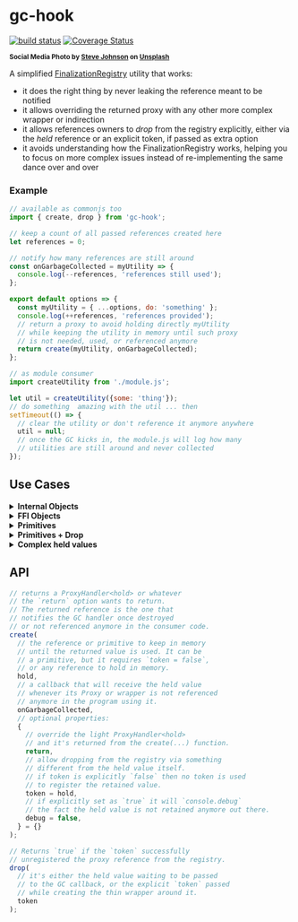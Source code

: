 # gc-hook

[![build status](https://github.com/WebReflection/gc-hook/actions/workflows/node.js.yml/badge.svg)](https://github.com/WebReflection/gc-hook/actions) [![Coverage Status](https://coveralls.io/repos/github/WebReflection/gc-hook/badge.svg?branch=main)](https://coveralls.io/github/WebReflection/gc-hook?branch=main)

<sup>**Social Media Photo by [Steve Johnson](https://unsplash.com/@steve_j) on [Unsplash](https://unsplash.com/)**</sup>

A simplified [FinalizationRegistry](https://developer.mozilla.org/en-US/docs/Web/JavaScript/Reference/Global_Objects/FinalizationRegistry) utility that works:

  * it does the right thing by never leaking the reference meant to be notified
  * it allows overriding the returned proxy with any other more complex wrapper or indirection
  * it allows references owners to *drop* from the registry explicitly, either via the *held* reference or an explicit token, if passed as extra option
  * it avoids understanding how the FinalizationRegistry works, helping you to focus on more complex issues instead of re-implementing the same dance over and over

### Example

```js
// available as commonjs too
import { create, drop } from 'gc-hook';

// keep a count of all passed references created here
let references = 0;

// notify how many references are still around
const onGarbageCollected = myUtility => {
  console.log(--references, 'references still used');
};

export default options => {
  const myUtility = { ...options, do: 'something' };
  console.log(++references, 'references provided');
  // return a proxy to avoid holding directly myUtility
  // while keeping the utility in memory until such proxy
  // is not needed, used, or referenced anymore
  return create(myUtility, onGarbageCollected);
};

// as module consumer
import createUtility from './module.js';

let util = createUtility({some: 'thing'});
// do something  amazing with the util ... then
setTimeout(() => {
  // clear the utility or don't reference it anymore anywhere
  util = null;
  // once the GC kicks in, the module.js will log how many
  // utilities are still around and never collected
});
```

## Use Cases

<details>
  <summary><strong>Internal Objects</strong></summary>
  <div markdown=1>

In case you'd like to be notified when an object not meant to leak has been collected,
you can use the `create` function in its most simple way:

```js
import { create } from 'gc-hook';

const privateObject = {};
const onGC = privateObject => {
  console.log(privateObject, 'not used anymore');
};

export create(privateObject, onGC);
```

  </div>
</details>

<details>
  <summary><strong>FFI Objects</strong></summary>
  <div markdown=1>

If you are handling *FFI* related references, you can hold on internal values and yet return whatever artifact you like in the wild.

```js
import { create } from 'gc-hook';

export const createWrap = reference => {

  const onGC = reference => {
    ffi.gc.decreaseRefCounting(reference);
  };

  const wrap = function (...args) {
    return ffi.apply(reference, args);
  };

  wrap.destroy = onGC;

  // will return the wrap as it is without holding
  // the reference in the wild
  return create(reference, onGC, { return: wrap });
};
```

This use case was designed after *pyodide* Proxy and GC dance around passed references to the *JS* world.

  </div>
</details>

<details>
  <summary><strong>Primitives</strong></summary>
  <div markdown=1>

In case you need to relate a specific object to a unique id (*coindindent* use case) and you don't need to ever unregister the held reference / id internally:

```js
import { create } from 'gc-hook';

const onGC = id => {
  console.log(id, 'not needed anymore');
};

// id can be any primitive in here
export const relate = (id, ref) => {
  return create(id, onGC, { token: false, return: ref });
};
```

  </div>
</details>

<details>
  <summary><strong>Primitives + Drop</strong></summary>
  <div markdown=1>

In case you need to relate a specific object to a unique id but you still would like to drop the reference from the *FinalizationRegistry* later on:

```js
import { create } from 'gc-hook';

const onGC = ({ id, time }) => {
  console.log(id, 'created at', time, 'not needed anymore');
};

// id can be any primitive in here
export const relate = (id, wrap) => {
  const token = { id, time: Date.now() };
  return create(id, onGC, { token, return: wrap });
};
```

  </div>
</details>

<details>
  <summary><strong>Complex held values</strong></summary>
  <div markdown=1>

One does not need to pass to the *GC* callback just a specific kind of value so that it's possible to combine various operations at once:

```js
import { create, drop } from 'gc-hook';

export const createComplexHeld = ref => {
  const onGC = ({ ref, destroy, time }) => {
    destroy();
    console.log(ref, 'created at', time, 'not needed');
  };

  const wrap = function (...args) {
    return ffi.apply(ref, args);
  };

  wrap.destroy = () => {
    drop(held);
    ffi.gc.decreaseRefCounting(ref);
  };

  const held = {
    ref,
    destroy: wrap.destroy,
    time: Date.now(),
  };

  return create(held, onGC, { return: wrap });
}:
```

The only and most important thing is to never return something part of the `held` logic otherwise that returned value cannot possibly ever be Garbage Collected.

  </div>
</details>

## API

```js
// returns a ProxyHandler<hold> or whatever
// the `return` option wants to return.
// The returned reference is the one that
// notifies the GC handler once destroyed
// or not referenced anymore in the consumer code.
create(
  // the reference or primitive to keep in memory
  // until the returned value is used. It can be
  // a primitive, but it requires `token = false`,
  // or any reference to hold in memory.
  hold,
  // a callback that will receive the held value
  // whenever its Proxy or wrapper is not referenced
  // anymore in the program using it.
  onGarbageCollected,
  // optional properties:
  {
    // override the light ProxyHandler<hold>
    // and it's returned from the create(...) function.
    return,
    // allow dropping from the registry via something
    // different from the held value itself.
    // if token is explicitly `false` then no token is used
    // to register the retained value.
    token = hold,
    // if explicitly set as `true` it will `console.debug`
    // the fact the held value is not retained anymore out there.
    debug = false,
  } = {}
);

// Returns `true` if the `token` successfully
// unregistered the proxy reference from the registry.
drop(
  // it's either the held value waiting to be passed
  // to the GC callback, or the explicit `token` passed
  // while creating the thin wrapper around it.
  token
);
```
